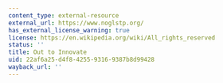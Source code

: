 ```yaml
---
content_type: external-resource
external_url: https://www.noglstp.org/
has_external_license_warning: true
license: https://en.wikipedia.org/wiki/All_rights_reserved
status: ''
title: Out to Innovate
uid: 22af6a25-d4f8-4255-9316-9387b8d99428
wayback_url: ''
---
```

